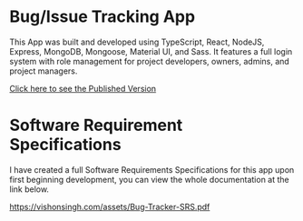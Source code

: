 # Bug/Issue Tracking App
This App was built and developed using TypeScript, React, NodeJS, Express, MongoDB, Mongoose, Material UI, and Sass. It features a full login system with role management for project developers, owners, admins, and project managers.

[Click here to see the Published Version](https://bug-tracker-mern-ts.herokuapp.com/)



# Software Requirement Specifications
I have created a full Software Requirements Specifications for this app upon first beginning development, you can view the whole documentation at the link below.

https://vishonsingh.com/assets/Bug-Tracker-SRS.pdf



